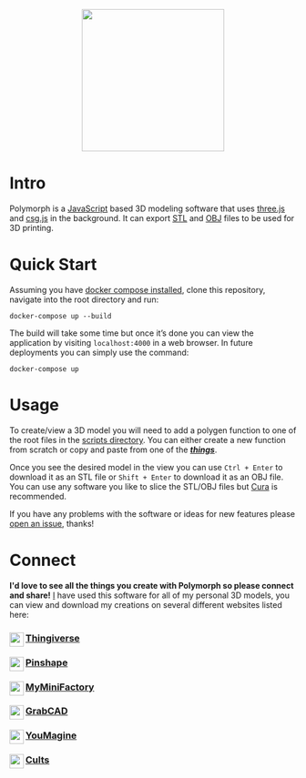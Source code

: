 <p align="center"><img width="250" height="250" src="https://github.com/jgphilpott/polymorph/blob/master/app/imgs/theme/logo.png"></p>

# Intro

Polymorph is a [JavaScript](https://en.wikipedia.org/wiki/JavaScript) based 3D modeling software that uses [three.js](https://github.com/mrdoob/three.js) and [csg.js](https://github.com/evanw/csg.js) in the background. It can export [STL](https://en.wikipedia.org/wiki/STL_(file_format)) and [OBJ](https://en.wikipedia.org/wiki/Wavefront_.obj_file) files to be used for 3D printing.

# Quick Start

Assuming you have [docker compose installed](https://docs.docker.com/compose/install), clone this repository, navigate into the root directory and run:

```
docker-compose up --build
```

The build will take some time but once it’s done you can view the application by visiting `localhost:4000` in a web browser. In future deployments you can simply use the command:

```
docker-compose up
```

# Usage

To create/view a 3D model you will need to add a polygen function to one of the root files in the [scripts directory](https://github.com/jgphilpott/polymorph/tree/master/app/scripts). You can either create a new function from scratch or copy and paste from one of the _**[things](https://github.com/jgphilpott/things)**_.

Once you see the desired model in the view you can use `Ctrl + Enter` to download it as an STL file or `Shift + Enter` to download it as an OBJ file. You can use any software you like to slice the STL/OBJ files but [Cura](https://github.com/Ultimaker/Cura) is recommended.

If you have any problems with the software or ideas for new features please [open an issue](https://github.com/jgphilpott/polymorph/issues), thanks!

# Connect

**I'd love to see all the things you create with Polymorph so please connect and share!** [I](https://github.com/jgphilpott) have used this software for all of my personal 3D models, you can view and download my creations on several different websites listed here:

### <img align="left" width="25" height="25" src="https://www.thingiverse.com/favicon.ico"> [Thingiverse](https://www.thingiverse.com/jgphilpott)
### <img align="left" width="25" height="25" src="https://pinshape.com/favicon.ico"> [Pinshape](https://pinshape.com/users/964002)
### <img align="left" width="25" height="25" src="https://www.myminifactory.com/favicon.ico"> [MyMiniFactory](https://www.myminifactory.com/users/jgphilpott)
### <img align="left" width="25" height="25" src="https://grabcad.com/favicon.ico"> [GrabCAD](https://grabcad.com/jacob.philpott-1)
### <img align="left" width="25" height="25" src="https://www.youmagine.com/favicon.ico"> [YouMagine](https://www.youmagine.com/jgphilpott)
### <img align="left" width="25" height="25" src="https://cults3d.com/favicon.ico"> [Cults](https://cults3d.com/en/users/jgphilpott)